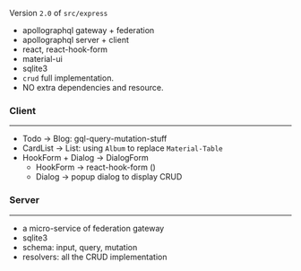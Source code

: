 Version `2.0` of `src/express`

- apollographql gateway + federation
- apollographql server + client
- react, react-hook-form
- material-ui
- sqlite3
- `crud` full implementation.
- NO extra dependencies and resource.

### Client

---

- Todo -> Blog: gql-query-mutation-stuff
- CardList -> List: using `Album` to replace `Material-Table`
- HookForm + Dialog -> DialogForm
    * HookForm -> react-hook-form () 
    * Dialog -> popup dialog to display CRUD


### Server

---

- a micro-service of federation gateway
- sqlite3
- schema: input, query, mutation
- resolvers: all the CRUD implementation
